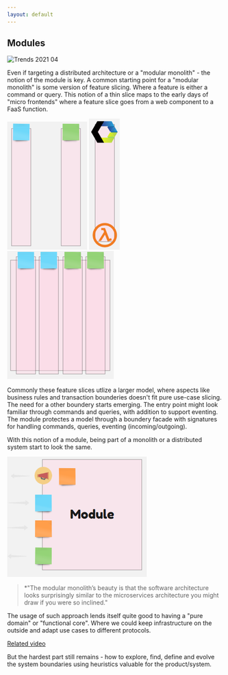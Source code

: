 ```yaml
---
layout: default
---
```


## Modules

![Trends 2021 04](https://imgopt.infoq.com/fit-in/1200x2400/filters:quality(80)/filters:no_upscale()/articles/architecture-trends-2021/en/resources/1Architecture-2021-1618415938711.jpg)

Even if targeting a distributed architecture or a "modular monolith" - the notion of the module is key.
A common starting point for a "modular monolith" is some version of feature slicing. Where a feature is either a command or query. This notion of a thin slice maps to the early days of "micro frontends" where a feature slice goes from a web component to a FaaS function.

![Feature slices](/assets/feature_slices.png) ![Micro frontend slice](/assets/slice_micro_frontend.png) ![Slices module](/assets/feature_slices_module.png)

Commonly these feature slices utlize a larger model, where aspects like business rules and transaction bounderies doesn't fit pure use-case slicing. The need for a other boundery starts emerging. The entry point might look familiar through commands and queries, with addition to support eventing. The module protectes a model through a boundery facade with signatures for handling commands, queries, eventing (incoming/outgoing). 



With this notion of a module, being part of a monolith or a distributed system start to look the same.

![Module facade](/assets/module_facade.png)

>*"The modular monolith’s beauty is that the software architecture looks surprisingly similar to the microservices architecture you might draw if you were so inclined."

The usage of such approach lends itself quite good to having a "pure domain" or "functional core". Where we could keep infrastructure on the outside and adapt use cases to different protocols.

[Related video](https://www.youtube.com/watch?v=SAjsP2igBNk&list=WL)

But the hardest part still remains - how to explore, find, define and evolve the system boundaries using heuristics valuable for the product/system.







